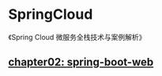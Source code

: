 # SpringCloud
《Spring Cloud 微服务全栈技术与案例解析》
## [chapter02: spring-boot-web](https://github.com/wyqBird/SpringCloud/wiki/SpringBoot-%E5%85%A5%E9%97%A8)
